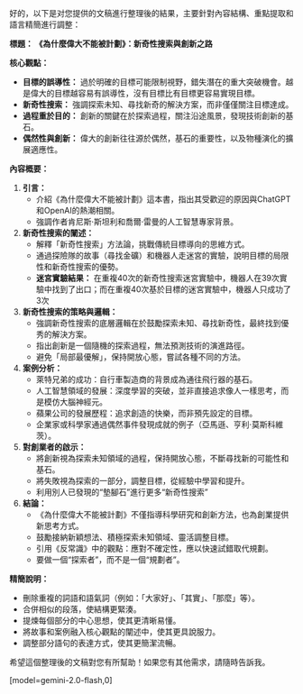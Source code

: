 好的，以下是对您提供的文稿進行整理後的結果，主要針對內容結構、重點提取和語言精簡進行調整：

**標題： 《為什麼偉大不能被計劃》：新奇性搜索與創新之路**

**核心觀點：**

*   **目標的誤導性：** 過於明確的目標可能限制視野，錯失潛在的重大突破機會。越是偉大的目標越容易有誤導性，沒有目標比有目標更容易實現目標。
*   **新奇性搜索：** 強調探索未知、尋找新奇的解決方案，而非僅僅關注目標達成。
*   **過程重於目的：** 創新的關鍵在於探索過程，關注沿途風景，發現技術創新的基石。
*   **偶然性與創新：** 偉大的創新往往源於偶然，基石的重要性，以及物種演化的擴展適應性。

**內容概要：**

1.  **引言：**
    *   介紹《為什麼偉大不能被計劃》這本書，指出其受歡迎的原因與ChatGPT和OpenAI的熱潮相關。
    *   強調作者肯尼斯·斯坦利和喬爾·雷曼的人工智慧專家背景。
2.  **新奇性搜索的闡述：**
    *   解釋「新奇性搜索」方法論，挑戰傳統目標導向的思維方式。
    *   通過探險隊的故事（尋找金礦）和機器人走迷宮的實驗，說明目標的局限性和新奇性搜索的優勢。
    *   **迷宮實驗結果：** 在重複40次的新奇性搜索迷宮實驗中，機器人在39次實驗中找到了出口；而在重複40次基於目標的迷宮實驗中，機器人只成功了3次
3.  **新奇性搜索的策略與邏輯：**
    *   強調新奇性搜索的底層邏輯在於鼓勵探索未知、尋找新奇性，最終找到優秀的解決方案。
    *   指出創新是一個隨機的探索過程，無法預測技術的演進路徑。
    *   避免「局部最優解」，保持開放心態，嘗試各種不同的方法。
4.  **案例分析：**
    *   萊特兄弟的成功：自行車製造商的背景成為通往飛行器的基石。
    *   人工智慧領域的發展：深度學習的突破，並非直接追求像人一樣思考，而是模仿大腦神經元。
    *   蘋果公司的發展歷程：追求創造的快樂，而非預先設定的目標。
    *   企業家或科學家通過偶然事件發現成就的例子（亞馬遜、亨利·莫斯科維茨）。
5.  **對創業者的啟示：**
    *   將創新視為探索未知領域的過程，保持開放心態，不斷尋找新的可能性和基石。
    *   將失敗視為探索的一部分，調整目標，從經驗中學習和提升。
    *   利用別人已發現的“墊腳石”進行更多“新奇性搜索”
6.  **結論：**
    *   《為什麼偉大不能被計劃》不僅指導科學研究和創新方法，也為創業提供新思考方式。
    *   鼓勵接納新穎想法、積極探索未知領域、靈活調整目標。
    *   引用《反常識》中的觀點：應對不確定性，應以快速試錯取代規劃。
    *   要做一個“探索者”，而不是一個“規劃者”。

**精簡說明：**

*   刪除重複的詞語和語氣詞（例如：「大家好」、「其實」、「那麼」等）。
*   合併相似的段落，使結構更緊湊。
*   提煉每個部分的中心思想，使其更清晰易懂。
*   將故事和案例融入核心觀點的闡述中，使其更具說服力。
*   調整部分語句的表達方式，使其更簡潔流暢。

希望這個整理後的文稿對您有所幫助！如果您有其他需求，請隨時告訴我。

[model=gemini-2.0-flash,0]
